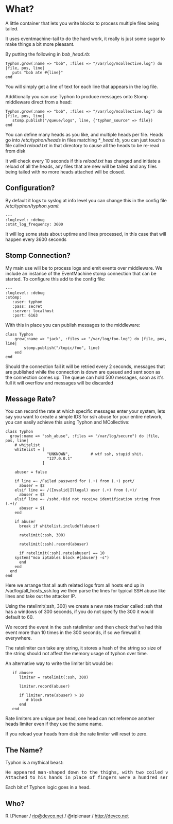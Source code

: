 What?
=====

A little container that lets you write blocks to process multiple files being tailed.

It uses eventmachine-tail to do the hard work, it really is just some sugar to make
things a bit more pleasant.

By putting the following in _bob`_`head.rb_:

    Typhon.grow(:name => "bob", :files => "/var/log/mcollective.log") do |file, pos, line|
       puts "bob ate #{line}"
    end

You will simply get a line of text for each line that appears in the log file.

Additionally you can use Typhon to produce messages onto Stomp middleware direct from
a head:

    Typhon.grow(:name => "bob", :files => "/var/log/mcollective.log") do |file, pos, line|
       stomp.publish("/queue/logs", line, {"typhon_source" => file})
    end

You can define many heads as you like, and multiple heads per file.  Heads go into
_/etc/typhon/heads_ in files matching _*`_`head.rb_, you can just touch a file called
_reload.txt_ in that directory to cause all the heads to be re-read from disk

It will check every 10 seconds if this _reload.txt_ has changed and initiate a reload
of all the heads, any files that are new will be tailed and any files being tailed with
no more heads attached will be closed.

Configuration?
--------------

By default it logs to syslog at info level you can change this in the config file
_/etc/typhon/typhon.yaml_:

    ---
    :loglevel: :debug
    :stat_log_frequency: 3600

It will log some stats about uptime and lines processed, in this case that will happen
every 3600 seconds

Stomp Connection?
-----------------

My main use will be to process logs and emit events over middleware.  We include an
instance of the EventMachine stomp connection that can be started.  To configure this
add to the config file:

    ---
    :loglevel: :debug
    :stomp:
       :user: typhon
       :pass: secret
       :server: localhost
       :port: 6163

With this in place you can publish messages to the middleware:

    class Typhon
        grow(:name => "jack", :files => "/var/log/foo.log") do |file, pos, line|
            stomp.publish("/topic/foo", line)
        end
    end

Should the connection fail it will be retried every 2 seconds, messages that are
published while the connection is down are queued and sent soon as the connection
comes up.  The queue can hold 500 messages, soon as it's full it will overflow and
messages will be discarded

Message Rate?
-------------

You can record the rate at which specific messages enter your system, lets say you want
to create a simple IDS for ssh abuse for your entire network, you can easily achieve this
using Typhon and MCollective:

    class Typhon
      grow(:name => "ssh_abuse", :files => "/var/log/secure") do |file, pos, line|
        # whitelist
        whitelist = [
                      "UNKNOWN",         # wtf ssh, stupid shit.
                      "127.0.0.1"
                    ]

        abuser = false

        if line =~ /Failed password for (.+) from (.+) port/
          abuser = $2
        elsif line =~ /(Invalid|Illegal) user (.+) from (.+)/
          abuser = $3
        elsif line =~ /sshd.+Did not receive identification string from (.+)/
          abuser = $1
        end

        if abuser
          break if whitelist.include?(abuser)

          ratelimit(:ssh, 300)

          ratelimit(:ssh).record(abuser)

          if ratelimit(:ssh).rate(abuser) == 10
	    system("mco iptables block #{abuser} -s")
          end
        end
      end
    end

Here we arrange that all auth related logs from all hosts end up in /var/log/all_hosts_ssh.log
we then parse the lines for typical SSH abuse like lines and take out the attacker IP.

Using the ratelimit(:ssh, 300) we create a new rate tracker called :ssh that has a windows of 300
seconds, if you do not specify the 300 it would default to 60.

We record the event in the :ssh ratelimiter and then check that've had this event more than 10
times in the 300 seconds, if so we firewall it everywhere.

The ratelimiter can take any string, it stores a hash of the string so size of the string should not
affect the memory usage of typhon over time.

An alternative way to write the limiter bit would be:

       if abusee
          limiter = ratelimit(:ssh, 300)

          limiter.record(abuser)

          if limiter.rate(abuser) > 10
             # block
          end
       end

Rate limiters are unique per head, one head can not reference another heads limiter even if they
use the same name.

If you reload your heads from disk the rate limiter will reset to zero.

The Name?
---------
Typhon is a mythical beast:

<pre>
He appeared man-shaped down to the thighs, with two coiled vipers in place of legs.
Attached to his hands in place of fingers were a hundred serpent heads, fifty per hand.
</pre>

Each bit of Typhon logic goes in a head.

Who?
----

R.I.Pienaar / rip@devco.net / @ripienaar / http://devco.net
